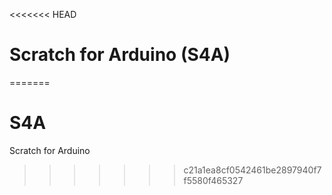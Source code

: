 <<<<<<< HEAD
# Scratch for Arduino (S4A)
=======
# S4A
Scratch for Arduino
>>>>>>> c21a1ea8cf0542461be2897940f7f5580f465327
